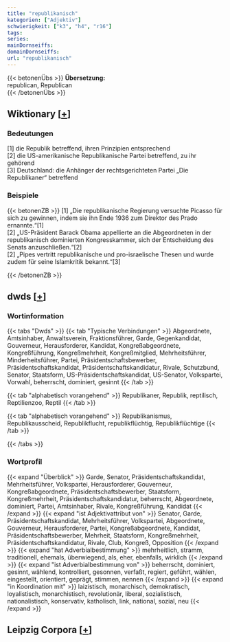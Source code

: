 ```yaml
---
title: "republikanisch"
kategorien: ["Adjektiv"]
schwierigkeit: ["k3", "h4", "r16"]
tags:
series:
mainDornseiffs:
domainDornseiffs:
url: "republikanisch"
---
```


{{< betonenÜbs >}}
**Übersetzung:**  
republican, Republican  
{{< /betonenÜbs >}}

## Wiktionary [[+](https://de.wiktionary.org/wiki/republikanisch)]

### Bedeutungen
[1] die Republik betreffend, ihren Prinzipien entsprechend  
[2] die US-amerikanische Republikanische Partei betreffend, zu ihr gehörend  
[3] Deutschland: die Anhänger der rechtsgerichteten Partei „Die Republikaner“ betreffend  

### Beispiele
{{< betonenZB >}}
[1] „Die republikanische Regierung versuchte Picasso für sich zu gewinnen, indem sie ihn Ende 1936 zum Direktor des Prado ernannte.“[1]  
[2] „US-Präsident Barack Obama appellierte an die Abgeordneten in der republikanisch dominierten Kongresskammer, sich der Entscheidung des Senats anzuschließen.“[2]  
[2] „Pipes vertritt republikanische und pro-israelische Thesen und wurde zudem für seine Islamkritik bekannt.“[3]  

{{< /betonenZB >}}


## dwds [[+](https://www.dwds.de/wb/republikanisch)]

### Wortinformation
{{< tabs "Dwds" >}}
{{< tab "Typische Verbindungen" >}}
Abgeordnete, Amtsinhaber, Anwaltsverein, Fraktionsführer, Garde, Gegenkandidat, Gouverneur, Herausforderer, Kandidat, Kongreßabgeordnete, Kongreßführung, Kongreßmehrheit, Kongreßmitglied, Mehrheitsführer, Minderheitsführer, Partei, Präsidentschaftsbewerber, Präsidentschaftskandidat, Präsidentschaftskandidatur, Rivale, Schutzbund, Senator, Staatsform, US-Präsidentschaftskandidat, US-Senator, Volkspartei, Vorwahl, beherrscht, dominiert, gesinnt
{{< /tab >}}

{{< tab "alphabetisch vorangehend" >}}
Republikaner, Republik, reptilisch, Reptilienzoo, Reptil
{{< /tab >}}

{{< tab "alphabetisch vorangehend" >}}
Republikanismus, Republikausscheid, Republikflucht, republikflüchtig, Republikflüchtige
{{< /tab >}}

{{< /tabs >}}

### Wortprofil
{{< expand "Überblick" >}} Garde, Senator, Präsidentschaftskandidat, Mehrheitsführer, Volkspartei, Herausforderer, Gouverneur, Kongreßabgeordnete, Präsidentschaftsbewerber, Staatsform, Kongreßmehrheit, Präsidentschaftskandidatur, beherrscht, Abgeordnete, dominiert, Partei, Amtsinhaber, Rivale, Kongreßführung, Kandidat {{< /expand >}}
{{< expand "ist Adjektivattribut von" >}} Senator, Garde, Präsidentschaftskandidat, Mehrheitsführer, Volkspartei, Abgeordnete, Gouverneur, Herausforderer, Partei, Kongreßabgeordnete, Kandidat, Präsidentschaftsbewerber, Mehrheit, Staatsform, Kongreßmehrheit, Präsidentschaftskandidatur, Rivale, Club, Kongreß, Opposition {{< /expand >}}
{{< expand "hat Adverbialbestimmung" >}} mehrheitlich, stramm, traditionell, ehemals, überwiegend, als, eher, ebenfalls, wirklich {{< /expand >}}
{{< expand "ist Adverbialbestimmung von" >}} beherrscht, dominiert, gesinnt, wählend, kontrolliert, gesonnen, verfaßt, regiert, geführt, wählen, eingestellt, orientiert, geprägt, stimmen, nennen {{< /expand >}}
{{< expand "in Koordination mit" >}} laizistisch, monarchisch, demokratisch, loyalistisch, monarchistisch, revolutionär, liberal, sozialistisch, nationalistisch, konservativ, katholisch, link, national, sozial, neu {{< /expand >}}

## Leipzig Corpora [[+](https://corpora.uni-leipzig.de/en/res?word=republikanisch&corpusId=deu_newscrawl-public_2018)]

